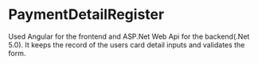 # PaymentDetailRegister
Used Angular for the frontend and ASP.Net Web Api for the backend(.Net 5.0).
It keeps the record of the users card detail inputs and validates the form.
